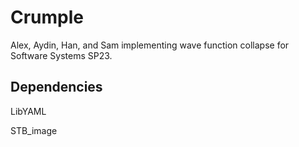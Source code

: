 # Crumple

Alex, Aydin, Han, and Sam implementing wave function collapse for Software Systems SP23.
## Dependencies
LibYAML

STB_image
